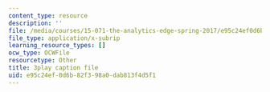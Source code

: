 ```yaml
---
content_type: resource
description: ''
file: /media/courses/15-071-the-analytics-edge-spring-2017/e95c24ef0d6b82f398a0dab813f4d5f1_aDdkt8rRWGs.srt
file_type: application/x-subrip
learning_resource_types: []
ocw_type: OCWFile
resourcetype: Other
title: 3play caption file
uid: e95c24ef-0d6b-82f3-98a0-dab813f4d5f1
---
```

